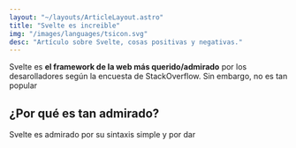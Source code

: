 ```yaml
---
layout: "~/layouts/ArticleLayout.astro"
title: "Svelte es increible"
img: "/images/languages/tsicon.svg"
desc: "Artículo sobre Svelte, cosas positivas y negativas."
---
```


Svelte es **el framework de la web más querido/admirado** por los desarolladores según la encuesta de StackOverflow. Sin embargo, no es tan popular

## ¿Por qué es tan admirado?

Svelte es admirado por su sintaxis simple y por dar 